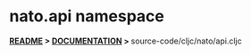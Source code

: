 
# <strong>nato.api</strong> namespace

<strong>[README](../../../README.md) > [DOCUMENTATION](../../COVER.md) > </strong>source-code/cljc/nato/api.cljc
